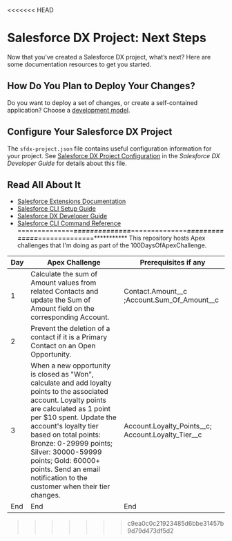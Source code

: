 <<<<<<< HEAD
# Salesforce DX Project: Next Steps

Now that you’ve created a Salesforce DX project, what’s next? Here are some documentation resources to get you started.

## How Do You Plan to Deploy Your Changes?

Do you want to deploy a set of changes, or create a self-contained application? Choose a [development model](https://developer.salesforce.com/tools/vscode/en/user-guide/development-models).

## Configure Your Salesforce DX Project

The `sfdx-project.json` file contains useful configuration information for your project. See [Salesforce DX Project Configuration](https://developer.salesforce.com/docs/atlas.en-us.sfdx_dev.meta/sfdx_dev/sfdx_dev_ws_config.htm) in the _Salesforce DX Developer Guide_ for details about this file.

## Read All About It

- [Salesforce Extensions Documentation](https://developer.salesforce.com/tools/vscode/)
- [Salesforce CLI Setup Guide](https://developer.salesforce.com/docs/atlas.en-us.sfdx_setup.meta/sfdx_setup/sfdx_setup_intro.htm)
- [Salesforce DX Developer Guide](https://developer.salesforce.com/docs/atlas.en-us.sfdx_dev.meta/sfdx_dev/sfdx_dev_intro.htm)
- [Salesforce CLI Command Reference](https://developer.salesforce.com/docs/atlas.en-us.sfdx_cli_reference.meta/sfdx_cli_reference/cli_reference.htm)
==============***************==============***************==============***************==============***************==============***********
This repository hosts Apex challenges that I'm doing as part of the 100DaysOfApexChallenge. 

| Day  | Apex Challenge | Prerequisites if any |
| ------------- | ------------- | ------------- |
| 1 | Calculate the sum of Amount values from related Contacts and update the Sum of Amount field on the corresponding Account. | Contact.Amount__c ;Account.Sum_Of_Amount__c |
| 2 | Prevent the deletion of a contact if it is a Primary Contact on an Open Opportunity.|
| 3 | When a new opportunity is closed as "Won", calculate and add loyalty points to the associated account. Loyalty points are calculated as 1 point per $10 spent. Update the account's loyalty tier based on total points: Bronze: 0-29999 points; Silver: 30000-59999 points; Gold: 60000+ points. Send an email notification to the customer when their tier changes. | Account.Loyalty_Points__c; Account.Loyalty_Tier__c
| End  | End | End |
>>>>>>> c9ea0c0c21923485d6bbe31457b9d79d473df5d2
